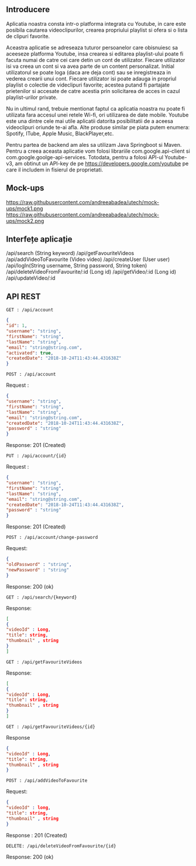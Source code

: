 ## Introducere 


Aplicatia noastra consta intr-o platforma integrata cu Youtube, in care este posibila cautarea videoclipurilor, crearea propriului playlist si ofera si o lista de clipuri favorite.

Aceastra aplicatie se adreseaza tuturor persoanelor care obisnuiesc sa aceeseze platforma Youtube, insa crearea si editarea playlist-ului poate fi facuta numai de catre cei care detin un cont de utilizator. 
Fiecare utilizator isi va creea un cont si va avea parte de un content personalizat.
Initial utilizatorul se poate loga (daca are deja cont) sau se inregistreaza in vederea crearii unui cont.
Fiecare utilizator isi poate adauga in propriul playlist o colectie de videclipuri favorite; acestea putand fi partajate prietenilor si accesate de catre acestia prin solicitarea de acces in cazul playlist-urilor private. 

Nu in ultimul rand, trebuie mentionat faptul ca aplicatia noastra nu poate fi utilizata fara accesul unei retele Wi-fi, ori utilizarea de date mobile.
Youtube este una dintre cele mai utile aplicatii datorita posibilitatii de a aceesa videoclipuri oriunde te-ai afla. Alte produse similar pe piata putem enumera: Spotify, ITube, Apple Music, BlackPlayer,etc. 

Pentru partea de backend am ales sa utilizam Java Springboot si Maven.
Pentru a creea aceasta aplicatie vom folosi librariile com.google.api-client si com.google.goolge-api-services.
Totodata, pentru a folosi API-ul Youtube-v3, am obtinut un API-key de pe https://developers.google.com/youtube pe care il includem in fisierul de proprietati.

## Mock-ups

https://raw.githubusercontent.com/andreeabadea/utech/mock-ups/mock1.png
https://raw.githubusercontent.com/andreeabadea/utech/mock-ups/mock2.png

## Interfețe aplicație

/api/search (String keyword)
/api/getFavouriteVideos
/api/addVideoToFavourite (Video video)
/api/createUser (User user)
/api/logIn(String username, String password, String token)
/api/deleteVideoFromFavourite/:id (Long id)
/api/getVideo/:id (Long id)
/api/updateVideo/:id


## API REST



```
GET : /api/account
```


```json
{
"id": 1,
"username": "string",
"firstName": "string",
"lastName": "string",
"email": "string@string.com",
"activated": true,
"createdDate": "2018-10-24T11:43:44.431638Z"
}
```

```
POST : /api/account
```


Request :

```JSON
{
"username": "string",
"firstName": "string",
"lastName": "string",
"email": "string@string.com",
"createdDate": "2018-10-24T11:43:44.431638Z",
"password" : "string"
}
```

Response: 201 (Created)

```
PUT : /api/account/{id}
```

Request :

```JSON
{
"username": "string",
"firstName": "string",
"lastName": "string",
"email": "string@string.com",
"createdDate": "2018-10-24T11:43:44.431638Z",
"password" : "string"
}
```

Response: 201 (Created)

```
POST : /api/account/change-password
```


Request:

```JSON
{
"oldPassword" : "string",
"newPassword" : "string"
}
```

Response: 200 (ok)

```
GET : /api/search/{keyword}
```

Response:

```JSON
[
{
"videoId" : Long,
"title": string,
"thumbnail" , string
}
]

```


```
GET : /api/getFavouriteVideos
```

Response:

```JSON
[
{
"videoId" : Long,
"title": string,
"thumbnail" , string
}
]
```


```
GET : /api/getFavouriteVideos/{id}
```

Response

```JSON
{
"videoId" : Long,
"title": string,
"thumbnail" , string
}
```

```
POST : /api/addVideoToFavourite
```

Request:

```JSON
{
"videoId" : long,
"title": string,
"thumbnail" , string
}
```

Response : 201 (Created)

```
DELETE: /api/deleteVideoFromFavourite/{id}
```

Response: 200 (ok)
